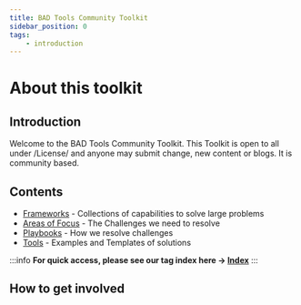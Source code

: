 ```yaml
---
title: BAD Tools Community Toolkit
sidebar_position: 0
tags:
    - introduction
---
```


# About this toolkit

## Introduction

Welcome to the BAD Tools Community Toolkit.  This Toolkit is open to all under /License/ and anyone may submit change, new content or blogs.  It is community based.

## Contents

* [Frameworks](/docs/Frameworks/intro) - Collections of capabilities to solve large problems
* [Areas of Focus](/docs/Areas%20of%20Focus/intro) - The Challenges we need to resolve
* [Playbooks](/docs/Playbooks/intro) - How we resolve challenges
* [Tools](/docs/Tools/intro) - Examples and Templates of solutions

:::info
**For quick access, please see our tag index here -> [Index](tags)**
::: 

## How to get involved

